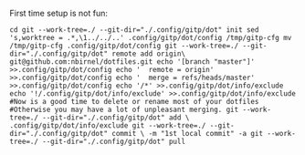 First time setup is not fun:

`cd
git --work-tree=./ --git-dir="./.config/gitp/dot" init
sed 's,worktree = .*,\1../../..' .config/gitp/dot/config /tmp/gitp-cfg
mv /tmp/gitp-cfg .config/gitp/dot/config
git --work-tree=./ --git-dir="./.config/gitp/dot" remote add origin\
  git@github.com:nbirnel/dotfiles.git
echo '[branch "master"]' >>.config/gitp/dot/config
echo '	remote = origin' >>.config/gitp/dot/config
echo '	merge = refs/heads/master' >>.config/gitp/dot/config
echo '/*' >>.config/gitp/dot/info/exclude
echo '!/.config/gitp/dot/info/exclude' >>.config/gitp/dot/info/exclude
#Now is a good time to delete or rename most of your dotfiles
#Otherwise you may have a lot of unpleasant merging.
git --work-tree=./ --git-dir="./.config/gitp/dot" add \
  .config/gitp/dot/info/exclude
git --work-tree=./ --git-dir="./.config/gitp/dot" commit \
  -m "1st local commit" -a
git --work-tree=./ --git-dir="./.config/gitp/dot" pull`


